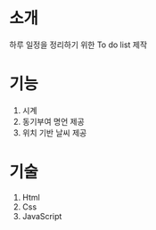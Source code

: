 # 소개
하루 일정을 정리하기 위한 To do list 제작

# 기능
1. 시계
2. 동기부여 명언 제공
3. 위치 기반 날씨 제공

# 기술
1. Html
2. Css
3. JavaScript
